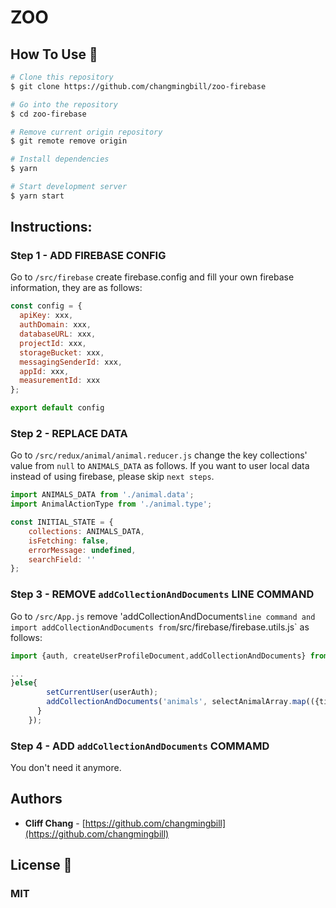 # ZOO

## How To Use 🔧

```bash
# Clone this repository
$ git clone https://github.com/changmingbill/zoo-firebase

# Go into the repository
$ cd zoo-firebase

# Remove current origin repository
$ git remote remove origin

# Install dependencies
$ yarn

# Start development server
$ yarn start
```
## Instructions:

### Step 1 - ADD FIREBASE CONFIG

Go to `/src/firebase` create firebase.config and fill your own firebase information, they are as follows:
```javaScript
const config = {
  apiKey: xxx,
  authDomain: xxx,
  databaseURL: xxx,
  projectId: xxx,
  storageBucket: xxx,
  messagingSenderId: xxx,
  appId: xxx,
  measurementId: xxx
};

export default config

```
### Step 2 - REPLACE DATA
Go to `/src/redux/animal/animal.reducer.js` change the key collections' value from `null` to `ANIMALS_DATA` as follows. If you want to user local data instead of using firebase, please skip `next steps`. 
```javaScript
import ANIMALS_DATA from './animal.data';
import AnimalActionType from './animal.type';

const INITIAL_STATE = {
    collections: ANIMALS_DATA,
    isFetching: false,
    errorMessage: undefined,
    searchField: ''
};
```

### Step 3 - REMOVE `addCollectionAndDocuments` LINE COMMAND
Go to `/src/App.js` remove 'addCollectionAndDocuments` line command and import addCollectionAndDocuments from `/src/firebase/firebase.utils.js` as follows:
```javaScript
import {auth, createUserProfileDocument,addCollectionAndDocuments} from './firebase/firebase.utils';

...
}else{
        setCurrentUser(userAuth);
        addCollectionAndDocuments('animals', selectAnimalArray.map(({title, name_Ch,Pic01_URL,Pic02_URL, Pic03_URL, Pic04_URL, name_En,  name_Latin, Pic01_ALT, behavior, phylum, classis, order, family, feature, diet, habitat, distribution,crisis,interpretation,location_Ch,location}) => ({title, name_Ch,Pic01_URL,Pic02_URL, Pic03_URL, Pic04_URL, name_En, name_Latin, Pic01_ALT, behavior, phylum, classis, order, family, feature, diet, habitat, distribution,crisis,interpretation,location_Ch,location})));
      }
    });
```

### Step 4 - ADD `addCollectionAndDocuments` COMMAMD
You don't need it anymore.


## Authors

- **Cliff Chang** - [https://github.com/changmingbill](https://github.com/changmingbill)

## License 📄

### MIT

